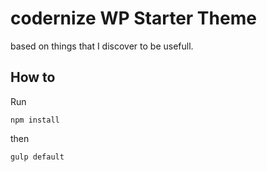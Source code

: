 # codernize WP Starter Theme
based on things that I discover to be usefull. 

## How to


Run

```
npm install
```

then 

```
gulp default
```